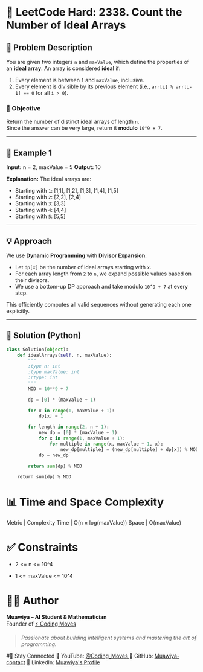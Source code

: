 # 🧠 LeetCode Hard: 2338. Count the Number of Ideal Arrays

## 📌 Problem Description

You are given two integers `n` and `maxValue`, which define the properties of an **ideal array**. An array is considered **ideal** if:

1. Every element is between `1` and `maxValue`, inclusive.
2. Every element is divisible by its previous element (i.e., `arr[i] % arr[i-1] == 0` for all `i > 0`).

### 🔁 Objective

Return the number of distinct ideal arrays of length `n`.  
Since the answer can be very large, return it **modulo** `10^9 + 7`.

---

## 🧪 Example 1

**Input:**
n = 2, maxValue = 5
**Output:**
10

**Explanation:**
The ideal arrays are:
- Starting with `1`: [1,1], [1,2], [1,3], [1,4], [1,5]
- Starting with `2`: [2,2], [2,4]
- Starting with `3`: [3,3]
- Starting with `4`: [4,4]
- Starting with `5`: [5,5]

---

## 💡 Approach

We use **Dynamic Programming** with **Divisor Expansion**:

- Let `dp[x]` be the number of ideal arrays starting with `x`.
- For each array length from `2` to `n`, we expand possible values based on their divisors.
- We use a bottom-up DP approach and take modulo `10^9 + 7` at every step.

This efficiently computes all valid sequences without generating each one explicitly.

---

## 🚀 Solution (Python)

```python
class Solution(object):
    def idealArrays(self, n, maxValue):
        """
        :type n: int
        :type maxValue: int
        :rtype: int
        """
        MOD = 10**9 + 7

        dp = [0] * (maxValue + 1)

        for x in range(1, maxValue + 1):
            dp[x] = 1

        for length in range(2, n + 1):
            new_dp = [0] * (maxValue + 1)
            for x in range(1, maxValue + 1):
                for multiple in range(x, maxValue + 1, x):
                    new_dp[multiple] = (new_dp[multiple] + dp[x]) % MOD
            dp = new_dp

        return sum(dp) % MOD
```
        return sum(dp) % MOD
# 📊 Time and Space Complexity
Metric | Complexity
Time | O(n × log(maxValue))
Space | O(maxValue)

# ✅ Constraints
+ 2 <= n <= 10^4

+ 1 <= maxValue <= 10^4

  
# 👨‍💻 Author

**Muawiya – AI Student & Mathematician**  
Founder of [⚡ Coding Moves](https://www.youtube.com/@Coding_Moves)  
> *Passionate about building intelligent systems and mastering the art of programming.*



#📢 Stay Connected
🔹 YouTube: <a href ="https://www.youtube.com/@Coding_Moves">@Coding_Moves </a>
🔹 GitHub: <a href="https://github.com/Muawiya-contact">Muawiya-contact</a>
🔹 LinkedIn: <a href="">Muawiya's Profile</a>



